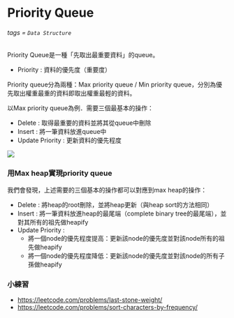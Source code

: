 # Priority Queue
###### tags = `Data Structure`

Priority Queue是一種「先取出最重要資料」的queue。
* Priority : 資料的優先度（重要度）

Priority queue分為兩種：Max priority queue / Min priority queue，分別為優先取出權重最重的資料即取出權重最輕的資料。

以Max priority queue為例．需要三個最基本的操作：
* Delete : 取得最重要的資料並將其從queue中刪除
* Insert : 將一筆資料放進queue中
* Update Priority : 更新資料的優先程度

![](https://i.imgur.com/NSZWlu9.png)

### 用Max heap實現priority queue
我們會發現，上述需要的三個基本的操作都可以對應到max heap的操作：
* Delete : 將heap的root刪除，並將heap更新（與heap sort的方法相同）
* Insert : 將一筆資料放進heap的最尾端（complete binary tree的最尾端），並對其所有的祖先做heapify
* Update Priority : 
    * 將一個node的優先程度提高：更新該node的優先度並對該node所有的祖先做heapify
    * 將一個node的優先程度降低：更新該node的優先度並對該node的所有子孫做heapify

### 小練習
* https://leetcode.com/problems/last-stone-weight/
* https://leetcode.com/problems/sort-characters-by-frequency/